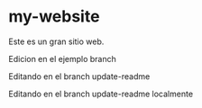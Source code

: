 # my-website

Este es un gran sitio web.

Edicion en el ejemplo branch

Editando en el branch update-readme

Editando en el branch update-readme localmente